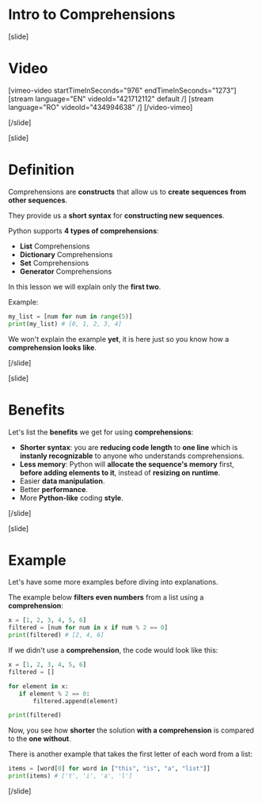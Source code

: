 # Intro to Comprehensions

[slide]
# Video

[vimeo-video startTimeInSeconds="976" endTimeInSeconds="1273"]
[stream language="EN" videoId="421712112" default /]
[stream language="RO" videoId="434994638"  /]
[/video-vimeo]

[/slide]

[slide]
# Definition

Comprehensions are **constructs** that allow us to **create sequences from other sequences**.

They provide us a **short syntax** for **constructing new sequences**.

Python supports **4 types of comprehensions**:

 - **List** Comprehensions
 - **Dictionary** Comprehensions
 - **Set** Comprehensions
 - **Generator** Comprehensions

In this lesson we will explain only the **first two**.

Example:

```python live
my_list = [num for num in range(5)]
print(my_list) # [0, 1, 2, 3, 4]
```

We won't explain the example **yet**, it is here just so you know how a **comprehension looks like**.

[/slide]

[slide]
# Benefits

Let's list the **benefits** we get for using **comprehensions**:

 - **Shorter syntax**: you are **reducing code length** to **one line** which is **instanly recognizable** to anyone who understands comprehensions.
 - **Less memory**: Python will **allocate the sequence's memory** first, **before adding elements to it**, instead of **resizing on runtime**.
 - Easier **data manipulation**.
 - Better **performance**.
 - More **Python-like** coding **style**.

[/slide]

[slide]
# Example

Let's have some more examples before diving into explanations.

The example below **filters even numbers** from a list using a **comprehension**:

```python live
x = [1, 2, 3, 4, 5, 6]
filtered = [num for num in x if num % 2 == 0]
print(filtered) # [2, 4, 6]
```

If we didn't use a **comprehension**, the code would look like this:

```python live
x = [1, 2, 3, 4, 5, 6]
filtered = []

for element in x:
   if element % 2 == 0:
       filtered.append(element)

print(filtered)
```

Now, you see how **shorter** the solution **with a comprehension** is compared to the **one without**.

There is another example that takes the first letter of each word from a list:

```python live
items = [word[0] for word in ["this", "is", "a", "list"]]
print(items) # ['t', 'i', 'a', 'l']
```

[/slide]